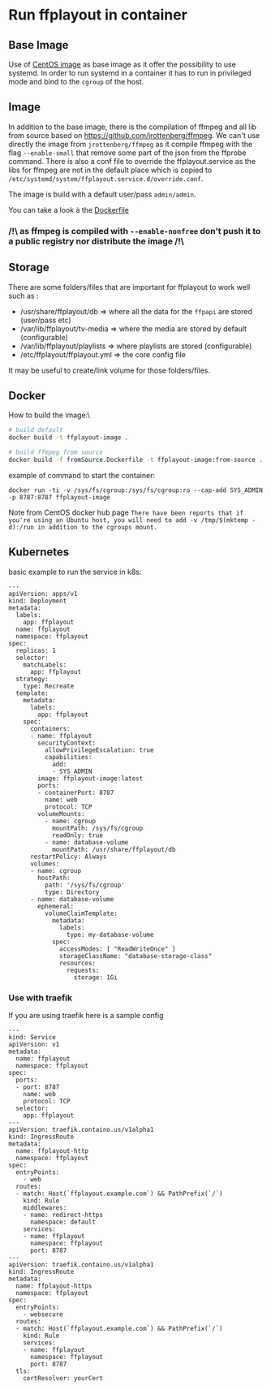 # Run ffplayout in container


## Base Image

Use of [CentOS image](https://hub.docker.com/_/centos) as base image as it offer the possibility to use systemd.
In order to run systemd in a container it has to run in privileged mode and bind to the `cgroup` of the host.

## Image

In addition to the base image, there is the compilation of ffmpeg and all lib from source based on https://github.com/jrottenberg/ffmpeg.
We can't use directly the image from `jrottenberg/ffmpeg` as it compile ffmpeg with the flag `--enable-small` that remove some part of the json from the ffprobe command.
There is also a conf file to override the ffplayout.service as the libs for ffmpeg are not in the default place which is copied to `/etc/systemd/system/ffplayout.service.d/override.conf`.

The image is build with a default user/pass `admin/admin`.

You can take a look à the [Dockerfile](Dockerfile)

### /!\ as ffmpeg is compiled with `--enable-nonfree` don't push it to a public registry nor distribute the image /!\

## Storage

There are some folders/files that are important for ffplayout to work well such as :
 - /usr/share/ffplayout/db => where all the data for the `ffpapi` are stored (user/pass etc)
 - /var/lib/ffplayout/tv-media => where the media are stored by default (configurable)
 - /var/lib/ffplayout/playlists => where playlists are stored (configurable)
 - /etc/ffplayout/ffplayout.yml => the core config file

It may be useful to create/link volume for those folders/files.

## Docker

How to build the image:\
```BASH
# build default
docker build -t ffplayout-image .

# build ffmpeg from source
docker build -f fromSource.Dockerfile -t ffplayout-image:from-source .
```

example of command to start the container:

`docker run -ti -v /sys/fs/cgroup:/sys/fs/cgroup:ro --cap-add SYS_ADMIN -p 8787:8787 ffplayout-image`

Note from CentOS docker hub page
`
There have been reports that if you're using an Ubuntu host, you will need to add -v /tmp/$(mktemp -d):/run in addition to the cgroups mount.
`

## Kubernetes

basic example to run the service in k8s:
```
---
apiVersion: apps/v1
kind: Deployment
metadata:
  labels:
    app: ffplayout
  name: ffplayout
  namespace: ffplayout
spec:
  replicas: 1
  selector:
    matchLabels:
      app: ffplayout
  strategy:
    type: Recreate
  template:
    metadata:
      labels:
        app: ffplayout
    spec:
      containers:
      - name: ffplayout
        securityContext:
          allowPrivilegeEscalation: true
          capabilities:
            add:
            - SYS_ADMIN
        image: ffplayout-image:latest
        ports:
        - containerPort: 8787
          name: web
          protocol: TCP
        volumeMounts:
          - name: cgroup
            mountPath: /sys/fs/cgroup
            readOnly: true
          - name: database-volume
            mountPath: /usr/share/ffplayout/db
      restartPolicy: Always
      volumes:
      - name: cgroup
        hostPath:
          path: '/sys/fs/cgroup'
          type: Directory
      - name: database-volume
        ephemeral:
          volumeClaimTemplate:
            metadata:
              labels:
                type: my-database-volume
            spec:
              accessModes: [ "ReadWriteOnce" ]
              storageClassName: "database-storage-class"
              resources:
                requests:
                  storage: 1Gi
```



### Use with traefik

If you are using traefik here is a sample config
```
---
kind: Service
apiVersion: v1
metadata:
  name: ffplayout
  namespace: ffplayout
spec:
  ports:
  - port: 8787
    name: web
    protocol: TCP
  selector:
    app: ffplayout
---
apiVersion: traefik.containo.us/v1alpha1
kind: IngressRoute
metadata:
  name: ffplayout-http
  namespace: ffplayout
spec:
  entryPoints:
    - web
  routes:
  - match: Host(`ffplayout.example.com`) && PathPrefix(`/`)
    kind: Rule
    middlewares:
    - name: redirect-https
      namespace: default
    services:
    - name: ffplayout
      namespace: ffplayout
      port: 8787
---
apiVersion: traefik.containo.us/v1alpha1
kind: IngressRoute
metadata:
  name: ffplayout-https
  namespace: ffplayout
spec:
  entryPoints:
    - websecure
  routes:
  - match: Host(`ffplayout.example.com`) && PathPrefix(`/`)
    kind: Rule
    services:
    - name: ffplayout
      namespace: ffplayout
      port: 8787
  tls:
    certResolver: yourCert
```
